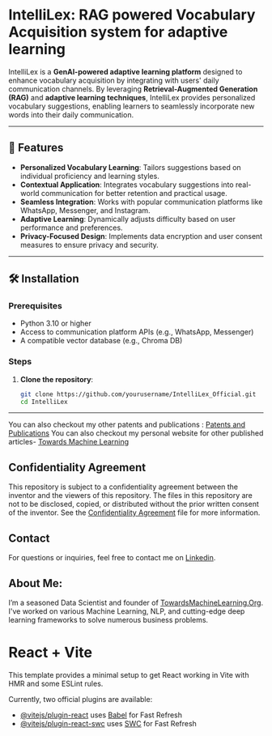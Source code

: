 
# IntelliLex: RAG powered Vocabulary Acquisition system for adaptive learning

IntelliLex is a **GenAI-powered adaptive learning platform** designed to enhance vocabulary acquisition by integrating with users' daily communication channels. By leveraging **Retrieval-Augmented Generation (RAG)** and **adaptive learning techniques**, IntelliLex provides personalized vocabulary suggestions, enabling learners to seamlessly incorporate new words into their daily communication.

---

## 🚀 Features

- **Personalized Vocabulary Learning**: Tailors suggestions based on individual proficiency and learning styles.
- **Contextual Application**: Integrates vocabulary suggestions into real-world communication for better retention and practical usage.
- **Seamless Integration**: Works with popular communication platforms like WhatsApp, Messenger, and Instagram.
- **Adaptive Learning**: Dynamically adjusts difficulty based on user performance and preferences.
- **Privacy-Focused Design**: Implements data encryption and user consent measures to ensure privacy and security.

---

## 🛠️ Installation

### Prerequisites
- Python 3.10 or higher
- Access to communication platform APIs (e.g., WhatsApp, Messenger)
- A compatible vector database (e.g., Chroma DB)

### Steps

1. **Clone the repository**:
   ```bash
   git clone https://github.com/yourusername/IntelliLex_Official.git
   cd IntelliLex
   ```
---

You can also checkout my other patents and publications :  [Patents and Publications](https://github.com/Praveen76/Patents-and-Publications/)
You can also checkout my personal website for other published articles-  [Towards Machine Learning](https://towardsmachinelearning.org/)

## Confidentiality Agreement

This repository is subject to a confidentiality agreement between the inventor and the viewers of this repository. The files in this repository are not to be disclosed, copied, or distributed without the prior written consent of the inventor. See the [Confidentiality Agreement](https://github.com/Praveen76/Patents-and-Publications/blob/main/ConfidentialityAgreement.md) file for more information.

## Contact

For questions or inquiries, feel free to contact me on [Linkedin](https://www.linkedin.com/in/praveen-kumar-anwla-49169266/).

## **About Me**:
I’m a seasoned Data Scientist and founder of [TowardsMachineLearning.Org](https://towardsmachinelearning.org/). I've worked on various Machine Learning, NLP, and cutting-edge deep learning frameworks to solve numerous business problems.


# React + Vite

This template provides a minimal setup to get React working in Vite with HMR and some ESLint rules.

Currently, two official plugins are available:

- [@vitejs/plugin-react](https://github.com/vitejs/vite-plugin-react/blob/main/packages/plugin-react/README.md) uses [Babel](https://babeljs.io/) for Fast Refresh
- [@vitejs/plugin-react-swc](https://github.com/vitejs/vite-plugin-react-swc) uses [SWC](https://swc.rs/) for Fast Refresh
